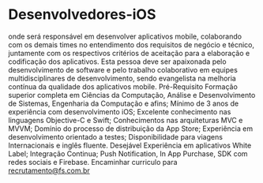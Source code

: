 # Desenvolvedores-iOS
 onde será responsável em desenvolver aplicativos mobile, colaborando com os demais times no entendimento dos requisitos de negócio e técnico, juntamente com os respectivos critérios de aceitação para a elaboração e codificação dos aplicativos.  Esta pessoa deve ser apaixonada pelo desenvolvimento de software e pelo trabalho colaborativo em equipes multidisciplinares de desenvolvimento, sendo evangelista na melhoria contínua da qualidade dos aplicativos mobile.  Pré-Requisito    Formação superior completa em Ciências da Computação, Análise e Desenvolvimento de Sistemas, Engenharia da Computação e afins;  Mínimo de 3 anos de experiência com desenvolvimento iOS;  Excelente conhecimento nas linguagens Objective-C e Swift;  Conhecimentos nas arquiteturas MVC e MVVM;  Domínio do processo de distribuição da App Store;  Experiência em desenvolvimento orientado a testes;  Disponibilidade para viagens Internacionais e inglês fluente.  Desejável  Experiência em aplicativos White Label;  Integração Continua;  Push Notification, In App Purchase, SDK com redes sociais e Firebase. Encaminhar curriculo para recrutamento@fs.com.br
